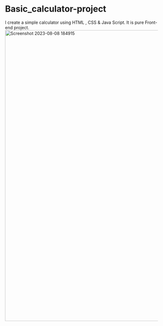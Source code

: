# Basic_calculator-project
I create a simple calculator using HTML , CSS &amp; Java Script.  It is pure Front-end project.
<img width="958" alt="Screenshot 2023-08-08 184915" src="https://github.com/nandnrnsingh/Basic_calculator-project/assets/121127563/5350041c-64fe-4436-8192-5ea2f66fa20c">
